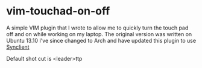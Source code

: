 vim-touchad-on-off
==================

A simple VIM plugin that I wrote to allow me to quickly turn the touch pad off 
and on while working on my laptop. The original version was written on Ubuntu
13.10 I've since changed to Arch and have updated this plugin to use [Synclient](https://wiki.archlinux.org/index.php/Touchpad_Synaptics#Synclient)

Default shot cut is &lt;leader&gt;ttp 
